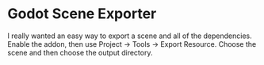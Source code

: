 # Godot Scene Exporter

I really wanted an easy way to export a scene and all of the dependencies.
Enable the addon, then use Project -> Tools -> Export Resource. Choose the scene and then choose the output directory. 